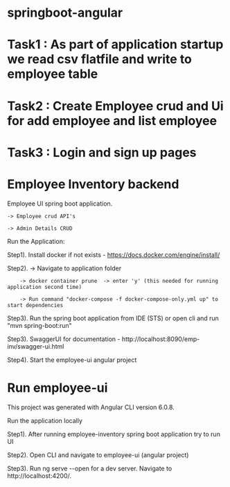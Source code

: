 # springboot-angular

# Task1 : As part of application startup we read csv flatfile and write to employee table
# Task2 : Create Employee crud and Ui for add employee and list employee
# Task3 : Login and sign up pages

# Employee Inventory backend

Employee UI spring boot application.

    -> Employee crud API's
    
    -> Admin Details CRUD

Run the Application:

Step1). Install docker if not exists - https://docs.docker.com/engine/install/

Step2). -> Navigate to application folder 

        -> docker container prune  -> enter 'y' (this needed for running application second time)

        -> Run command "docker-compose -f docker-compose-only.yml up" to start dependencies
        
Step3). Run the spring boot application from IDE (STS) or open cli and run "mvn spring-boot:run"

Step3). SwaggerUI for documentation - http://localhost:8090/emp-inv/swagger-ui.html

Step4). Start the employee-ui angular project 



# Run employee-ui

This project was generated with Angular CLI version 6.0.8.

Run the application locally

Step1). After running employee-inventory spring boot application try to run UI

Step2). Open CLI and navigate to employee-ui (angular project)

Step3). Run ng serve --open for a dev server. Navigate to http://localhost:4200/.
